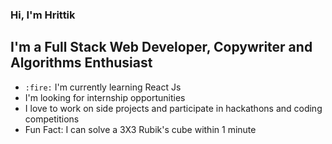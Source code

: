 ### Hi, I'm Hrittik

## I'm a Full Stack Web Developer, Copywriter and Algorithms Enthusiast
- `:fire:` I'm currently learning React Js
- I'm looking for internship opportunities
- I love to work on side projects and participate in hackathons and coding competitions
- Fun Fact: I can solve a 3X3 Rubik's cube within 1 minute


